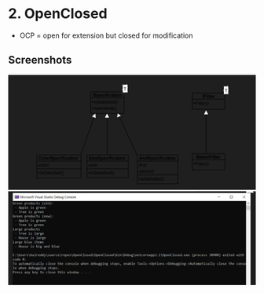 # 2. OpenClosed
- OCP = open for extension but closed for modification

## Screenshots
![img1](https://github.com/kuluruvineeth/DesignPatterns/blob/2.OpenClosed/OpenClosed/Screenshots/img1.PNG)
![img2](https://github.com/kuluruvineeth/DesignPatterns/blob/2.OpenClosed/OpenClosed/Screenshots/img2.PNG)
